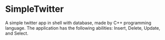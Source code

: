 # SimpleTwitter
A simple twitter app in shell with database, made by C++ programming language.
The application has the following abilities: Insert, Delete, Update, and Select.
